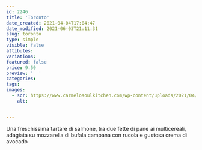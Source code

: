 ```yaml
---
id: 2246
title: 'Toronto'
date_created: 2021-04-04T17:04:47
date_modified: 2021-06-03T21:11:31
slug: toronto
type: simple
visible: false
attibutes: 
variations:
featured: false
price: 9.50
preview: '  '
categories: 
tags: 
images: 
  - scr: https://www.carmelosoulkitchen.com/wp-content/uploads/2021/04/TORONTO-Burger-MKT-21.png
    alt: 


---
```


<p>Una freschissima tartare di salmone, tra due fette di pane ai multicereali, adagiata su mozzarella di bufala campana con rucola e gustosa crema di avocado</p>

